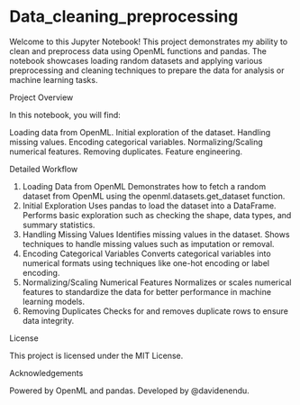 # Data_cleaning_preprocessing
Welcome to this Jupyter Notebook! This project demonstrates my ability to clean and preprocess data using OpenML functions and pandas. The notebook showcases loading random datasets and applying various preprocessing and cleaning techniques to prepare the data for analysis or machine learning tasks.

Project Overview

In this notebook, you will find:

Loading data from OpenML.
Initial exploration of the dataset.
Handling missing values.
Encoding categorical variables.
Normalizing/Scaling numerical features.
Removing duplicates.
Feature engineering.



Detailed Workflow

1. Loading Data from OpenML
Demonstrates how to fetch a random dataset from OpenML using the openml.datasets.get_dataset function.
2. Initial Exploration
Uses pandas to load the dataset into a DataFrame.
Performs basic exploration such as checking the shape, data types, and summary statistics.
3. Handling Missing Values
Identifies missing values in the dataset.
Shows techniques to handle missing values such as imputation or removal.
4. Encoding Categorical Variables
Converts categorical variables into numerical formats using techniques like one-hot encoding or label encoding.
5. Normalizing/Scaling Numerical Features
Normalizes or scales numerical features to standardize the data for better performance in machine learning models.
6. Removing Duplicates
Checks for and removes duplicate rows to ensure data integrity.

License

This project is licensed under the MIT License.

Acknowledgements

Powered by OpenML and pandas.
Developed by @davidenendu.

